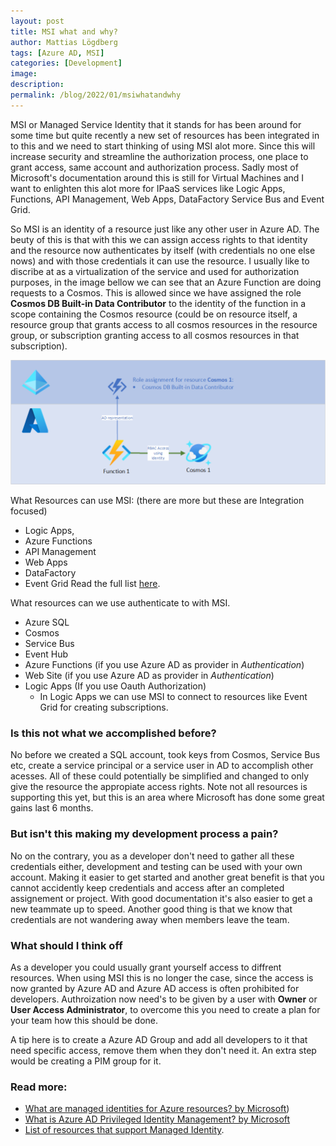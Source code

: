 ```yaml
---
layout: post
title: MSI what and why?
author: Mattias Lögdberg
tags: [Azure AD, MSI]
categories: [Development]
image: 
description: 
permalink: /blog/2022/01/msiwhatandwhy
---
```


MSI or Managed Service Identity that it stands for has been around for some time but quite recently a new set of resources has been integrated in to this and we need to start thinking of using MSI alot more. Since this will increase security and streamline the authorization process, one place to grant access, same account and authorization process. Sadly most of Microsoft's documentation around this is still for Virtual Machines and I want to enlighten this alot more for IPaaS services like Logic Apps, Functions, API Management, Web Apps, DataFactory Service Bus and Event Grid.

So MSI is an identity of a resource just like any other user in Azure AD. The beuty of this is that with this we can assign access rights to that identity and the resource now authenticates by itself (with credentials no one else nows) and with those credentials it can use the resource.
I usually like to discribe at as a virtualization of the service and used for authorization purposes, in the image bellow we can see that an Azure Function are doing requests to a Cosmos. This is allowed since we have assigned the role **Cosmos DB Built-in Data Contributor** to the identity of the function in a scope containing the Cosmos resource (could be on resource itself, a resource group that grants access to all cosmos resources in the resource group, or subscription granting access to all cosmos resources in that subscription).

![Result in VS Code](/assets/uploads/2022/01/drawing-ad-virtualization.png)

What Resources can use MSI: (there are more but these are Integration focused)
* Logic Apps, 
* Azure Functions
* API Management 
* Web Apps 
* DataFactory 
* Event Grid
Read the full list [here](https://docs.microsoft.com/en-us/azure/active-directory/managed-identities-azure-resources/services-support-managed-identities).


What resources can we use authenticate to with MSI.
* Azure SQL
* Cosmos
* Service Bus
* Event Hub
* Azure Functions (if you use Azure AD as provider in *Authentication*)
* Web Site (if you use Azure AD as provider in *Authentication*)
* Logic Apps (If you use Oauth Authorization)
  * In Logic Apps we can use MSI to connect to resources like Event Grid for creating subscriptions.


### Is this not what we accomplished before?
No before we created a SQL account, took keys from Cosmos, Service Bus etc, create a service principal or a service user in AD to accomplish other acesses. All of these could potentially be simplified and changed to only give the resource the appropiate access rights. Note not all resources is supporting this yet, but this is an area where Microsoft has done some great gains last 6 months.

### But isn't this making my development process a pain?
No on the contrary, you as a developer don't need to gather all these credentials either, development and testing can be used with your own account. Making it easier to get started and another great benefit is that you cannot accidently keep credentials and access after an completed assignement or project. With good documentation it's also easier to get a new teammate up to speed. Another good thing is that we know that credentials are not wandering away when members leave the team.

### What should I think off
As a developer you could usually grant yourself access to diffrent resources. When using MSI this is no longer the case, since the access is now granted by Azure AD and Azure AD access is often prohibited for developers.
Authroization now need's to be given by a user with **Owner** or **User Access Administrator**, to overcome this you need to create a plan for your team how this should be done.


A tip here is to create a Azure AD Group and add all developers to it that need specific access, remove them when they don't need it. An extra step would be creating a PIM group for it.

### Read more:
* [What are managed identities for Azure resources? by Microsoft](https://docs.microsoft.com/en-us/azure/active-directory/managed-identities-azure-resources/overview))
* [What is Azure AD Privileged Identity Management? by Microsoft](https://docs.microsoft.com/en-us/azure/active-directory/privileged-identity-management/pim-configure)
* [List of resources that support Managed Identity](https://docs.microsoft.com/en-us/azure/active-directory/managed-identities-azure-resources/services-support-managed-identities).
